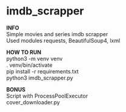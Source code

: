# imdb_scrapper  
**INFO**  
Simple movies and series imdb scrapper  
Used modules requests, BeautifulSoup4, lxml
  
**HOW TO RUN**  
python3 -m venv venv    
. venv/bin/activate    
pip install -r requirements.txt    
python3 imdb_scrapper.py    

**BONUS**  
Script with ProcessPoolExecutor  
cover_downloader.py  


